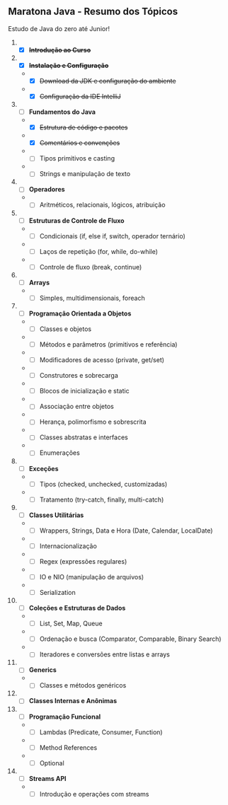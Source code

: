 ## **Maratona Java - Resumo dos Tópicos**

Estudo de Java do zero até Junior!

1. -[x] ~~**Introdução ao Curso**~~
2. -[x] ~~**Instalação e Configuração**~~
    - -[x] ~~Download da JDK e configuração do ambiente~~
    - -[x] ~~Configuração da IDE IntelliJ~~
3. -[ ] **Fundamentos do Java**
    - -[x] ~~Estrutura de código e pacotes~~
    - -[x] ~~Comentários e convenções~~
    - -[ ] Tipos primitivos e casting
    - -[ ] Strings e manipulação de texto
4. -[ ] **Operadores**
    - -[ ] Aritméticos, relacionais, lógicos, atribuição
5. -[ ] **Estruturas de Controle de Fluxo**
    - -[ ] Condicionais (if, else if, switch, operador ternário)
    - -[ ] Laços de repetição (for, while, do-while)
    - -[ ] Controle de fluxo (break, continue)
6. -[ ] **Arrays**
    - -[ ] Simples, multidimensionais, foreach
7. -[ ] **Programação Orientada a Objetos**
    - -[ ] Classes e objetos
    - -[ ] Métodos e parâmetros (primitivos e referência)
    - -[ ] Modificadores de acesso (private, get/set)
    - -[ ] Construtores e sobrecarga
    - -[ ] Blocos de inicialização e static
    - -[ ] Associação entre objetos
    - -[ ] Herança, polimorfismo e sobrescrita
    - -[ ] Classes abstratas e interfaces
    - -[ ] Enumerações
8. -[ ] **Exceções**
    - -[ ] Tipos (checked, unchecked, customizadas)
    - -[ ] Tratamento (try-catch, finally, multi-catch)
9. -[ ] **Classes Utilitárias**
    - -[ ] Wrappers, Strings, Data e Hora (Date, Calendar, LocalDate)
    - -[ ] Internacionalização
    - -[ ] Regex (expressões regulares)
    - -[ ] IO e NIO (manipulação de arquivos)
    - -[ ] Serialization
10. -[ ] **Coleções e Estruturas de Dados**
    - -[ ] List, Set, Map, Queue
    - -[ ] Ordenação e busca (Comparator, Comparable, Binary Search)
    - -[ ] Iteradores e conversões entre listas e arrays
11. -[ ] **Generics**
    - -[ ] Classes e métodos genéricos
12. -[ ] **Classes Internas e Anônimas**
13. -[ ] **Programação Funcional**
    - -[ ] Lambdas (Predicate, Consumer, Function)
    - -[ ] Method References
    - -[ ] Optional
14. -[ ] **Streams API**
    - -[ ] Introdução e operações com streams
